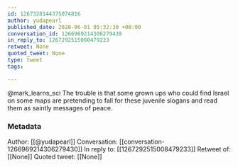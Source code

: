 ```yaml
---
id: 1267328144375074816
author: yudapearl
published_date: 2020-06-01 05:32:30 +00:00
conversation_id: 1266969214306279430
in_reply_to: 1267292515008479233
retweet: None
quoted_tweet: None
type: tweet
tags:

---
```


@mark_learns_sci The trouble is that some grown ups who could find Israel on some maps are pretending to fall for these juvenile slogans and read them as saintly messages of peace.

### Metadata

Author: [[@yudapearl]]
Conversation: [[conversation-1266969214306279430]]
In reply to: [[1267292515008479233]]
Retweet of: [[None]]
Quoted tweet: [[None]]
